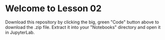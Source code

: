# Welcome to Lesson 02

Download this repository by clicking the big, green "Code" button above to
download the .zip file. Extract it into your "Notebooks" directory and open
it in JupyterLab.
